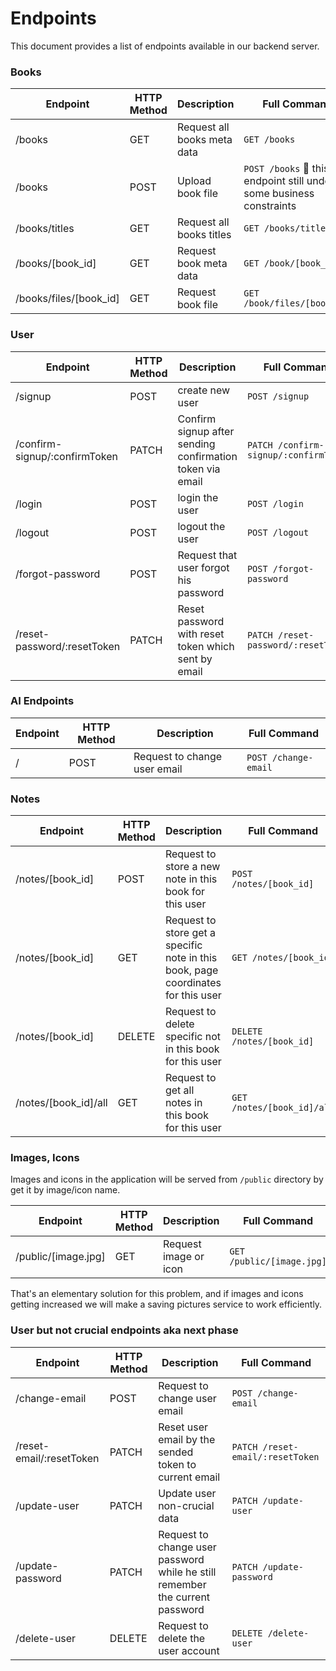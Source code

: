 # Endpoints

This document provides a list of endpoints available in our backend server.

### Books
| Endpoint | HTTP Method | Description | Full Command |
|----------|-------------|-------------|--------------|
| /books | GET | Request all books meta data | `GET /books` |
| /books | POST | Upload book file | `POST /books` 🚩 this endpoint still under some business constraints | 
| /books/titles | GET | Request all books titles | `GET /books/titles` |
| /books/[book_id] | GET | Request book meta data| `GET /book/[book_id]` |
| /books/files/[book_id] | GET | Request book file | `GET /book/files/[book_id]` |


### User
| Endpoint | HTTP Method | Description | Full Command |
|----------|-------------|-------------|--------------| 
| /signup | POST | create new user | `POST /signup` | 
| /confirm-signup/:confirmToken | PATCH | Confirm signup after sending confirmation token via email | `PATCH /confirm-signup/:confirmToken` | 
| /login | POST | login the user | `POST /login` | 
| /logout | POST | logout the user | `POST /logout` | 
| /forgot-password | POST | Request that user forgot his password | `POST /forgot-password` | 
| /reset-password/:resetToken | PATCH | Reset password with reset token which sent by email | `PATCH /reset-password/:resetToken` | 

### AI Endpoints 
| Endpoint | HTTP Method | Description | Full Command |
|----------|-------------|-------------|--------------| 
| / | POST | Request to change user email | `POST /change-email`| 

### Notes
| Endpoint | HTTP Method | Description | Full Command |
|----------|-------------|-------------|--------------| 
| /notes/[book_id] | POST | Request to store a new note in this book for this user | `POST /notes/[book_id]`| 
| /notes/[book_id] | GET | Request to store get a specific note in this book, page coordinates for this user | `GET /notes/[book_id]`| 
| /notes/[book_id] | DELETE | Request to delete specific not in this book for this user | `DELETE /notes/[book_id]`| 
| /notes/[book_id]/all | GET | Request to get all notes in this book for this user | `GET /notes/[book_id]/all`| 


### Images, Icons
Images and icons in the application will be served from `/public` directory by get it by image/icon name.

| Endpoint | HTTP Method | Description | Full Command |
|----------|-------------|-------------|--------------| 
| /public/[image.jpg] | GET | Request image or icon | `GET /public/[image.jpg]` |



That's an elementary solution for this problem, and if images and icons getting increased we will make a saving pictures service to work efficiently.

### User but not crucial endpoints aka next phase
| Endpoint | HTTP Method | Description | Full Command |
|----------|-------------|-------------|--------------| 
| /change-email | POST | Request to change user email | `POST /change-email` | 
| /reset-email/:resetToken | PATCH | Reset user email by the sended token to current email | `PATCH /reset-email/:resetToken` | 
| /update-user | PATCH | Update user non-crucial data | `PATCH /update-user` | 
| /update-password | PATCH | Request to change user password while he still remember the current password | `PATCH /update-password` | 
| /delete-user | DELETE | Request to delete the user account | `DELETE /delete-user` | 


